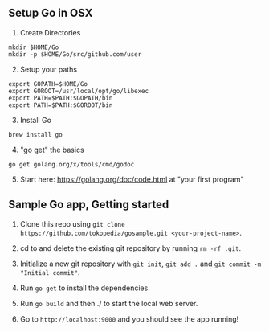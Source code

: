 ## Setup Go in OSX
1. Create Directories
```
mkdir $HOME/Go
mkdir -p $HOME/Go/src/github.com/user
```
2. Setup your paths
```
export GOPATH=$HOME/Go
export GOROOT=/usr/local/opt/go/libexec
export PATH=$PATH:$GOPATH/bin
export PATH=$PATH:$GOROOT/bin
```
3. Install Go
```
brew install go
```
4. "go get" the basics
```
go get golang.org/x/tools/cmd/godoc
```
5. Start here: https://golang.org/doc/code.html at "your first program"

## Sample Go app, Getting started

1. Clone this repo using `git clone https://github.com/tokopedia/gosample.git <your-project-name>`.

2. cd to <your-project-name> and delete the existing git repository by running `rm -rf .git`.

3. Initialize a new git repository with `git init`, `git add .` and `git commit -m "Initial commit"`.

4. Run `go get` to install the dependencies.

5. Run `go build` and then ./<your-project-name> to start the local web server.

6. Go to `http://localhost:9000` and you should see the app running!

